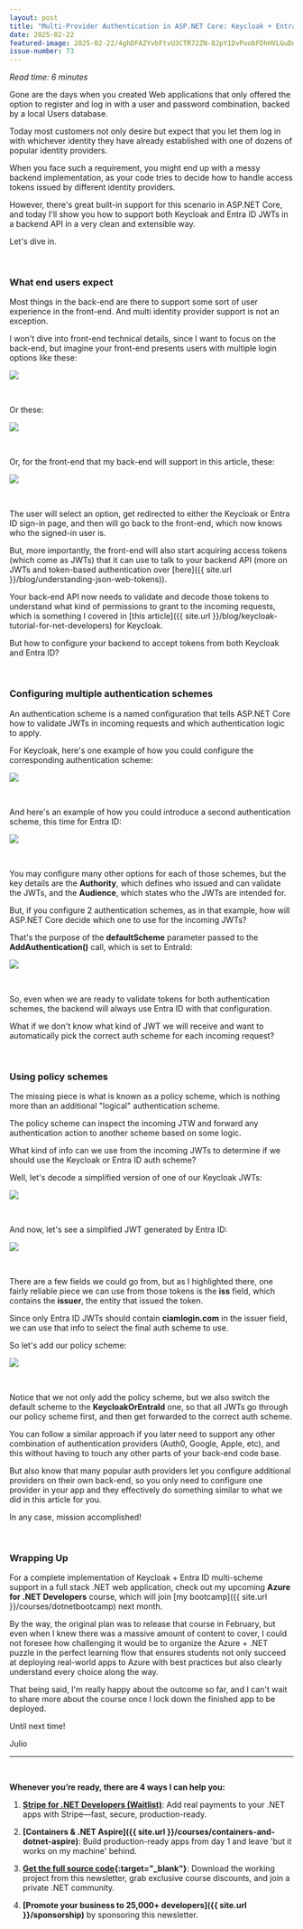```yaml
---
layout: post
title: "Multi-Provider Authentication in ASP.NET Core: Keycloak + Entra ID"
date: 2025-02-22
featured-image: 2025-02-22/4ghDFAZYvbFtvU3CTR72ZN-8JpY1DvPoobFDhHVLGuDuR.jpeg
issue-number: 73
---
```


*Read time: 6 minutes*
​

Gone are the days when you created Web applications that only offered the option to register and log in with a user and password combination, backed by a local Users database.

Today most customers not only desire but expect that you let them log in with whichever identity they have already established with one of dozens of popular identity providers.

When you face such a requirement, you might end up with a messy backend implementation, as your code tries to decide how to handle access tokens issued by different identity providers.

However, there's great built-in support for this scenario in ASP.NET Core, and today I'll show you how to support both Keycloak and Entra ID JWTs in a backend API in a very clean and extensible way.

Let's dive in.

​

### **What end users expect**
Most things in the back-end are there to support some sort of user experience in the front-end. And multi identity provider support is not an exception.

I won't dive into front-end technical details, since I want to focus on the back-end, but imagine your front-end presents users with multiple login options like these:


![](/assets/images/2025-02-22/4ghDFAZYvbFtvU3CTR72ZN-7Z9AHcQYF3eybtKPt4UwcB.jpeg)

​

Or these:


![](/assets/images/2025-02-22/4ghDFAZYvbFtvU3CTR72ZN-nykJrXdWqbaZXo8xevGCzd.jpeg)

​

Or, for the front-end that my back-end will support in this article, these:


![](/assets/images/2025-02-22/4ghDFAZYvbFtvU3CTR72ZN-8JpY1DvPoobFDhHVLGuDuR.jpeg)

​

The user will select an option, get redirected to either the Keycloak or Entra ID sign-in page, and then will go back to the front-end, which now knows who the signed-in user is.

But, more importantly, the front-end will also start acquiring access tokens (which come as JWTs) that it can use to talk to your backend API (more on JWTs and token-based authentication over [here]({{ site.url }}/blog/understanding-json-web-tokens)).

Your back-end API now needs to validate and decode those tokens to understand what kind of permissions to grant to the incoming requests, which is something I covered in [this article]({{ site.url }}/blog/keycloak-tutorial-for-net-developers) for Keycloak.

But how to configure your backend to accept tokens from both Keycloak and Entra ID?

​

### **Configuring multiple authentication schemes**
An authentication scheme is a named configuration that tells ASP.NET Core how to validate JWTs in incoming requests and which authentication logic to apply.

For Keycloak, here's one example of how you could configure the corresponding authentication scheme:


![](/assets/images/2025-02-22/4ghDFAZYvbFtvU3CTR72ZN-eR9YZMNwXg2NVeHKAYw831.jpeg)

​

And here's an example of how you could introduce a second authentication scheme, this time for Entra ID:


![](/assets/images/2025-02-22/4ghDFAZYvbFtvU3CTR72ZN-rHD4RdELfRsKnpqxur9rgk.jpeg)

​

You may configure many other options for each of those schemes, but the key details are the **Authority**, which defines who issued and can validate the JWTs, and the **Audience**, which states who the JWTs are intended for.

But, if you configure 2 authentication schemes, as in that example, how will ASP.NET Core decide which one to use for the incoming JWTs?

That's the purpose of the **defaultScheme** parameter passed to the **AddAuthentication()** call, which is set to EntraId:


![](/assets/images/2025-02-22/4ghDFAZYvbFtvU3CTR72ZN-mZpghBQtjFtpKF1gowySw3.jpeg)

​

So, even when we are ready to validate tokens for both authentication schemes, the backend will always use Entra ID with that configuration.

What if we don't know what kind of JWT we will receive and want to automatically pick the correct auth scheme for each incoming request?

​

### **Using policy schemes**
The missing piece is what is known as a policy scheme, which is nothing more than an additional "logical" authentication scheme.

The policy scheme can inspect the incoming JTW and forward any authentication action to another scheme based on some logic.

What kind of info can we use from the incoming JWTs to determine if we should use the Keycloak or Entra ID auth scheme?

Well, let's decode a simplified version of one of our Keycloak JWTs:


![](/assets/images/2025-02-22/4ghDFAZYvbFtvU3CTR72ZN-tC962TyVnd7Rai8mRr8XfP.jpeg)

​

And now, let's see a simplified JWT generated by Entra ID:


![](/assets/images/2025-02-22/4ghDFAZYvbFtvU3CTR72ZN-oob1hhYiYNFVV7An1Bghox.jpeg)

​

There are a few fields we could go from, but as I highlighted there, one fairly reliable piece we can use from those tokens is the **iss** field, which contains the **issuer**, the entity that issued the token.

Since only Entra ID JWTs should contain **ciamlogin.com** in the issuer field, we can use that info to select the final auth scheme to use. 

So let's add our policy scheme:


![](/assets/images/2025-02-22/4ghDFAZYvbFtvU3CTR72ZN-dYmiLJxDexu1MAuqUcJFs5.jpeg)

​

Notice that we not only add the policy scheme, but we also switch the default scheme to the **KeycloakOrEntraId** one, so that all JWTs go through our policy scheme first, and then get forwarded to the correct auth scheme.

You can follow a similar approach if you later need to support any other combination of authentication providers (Auth0, Google, Apple, etc), and this without having to touch any other parts of your back-end code base.

But also know that many popular auth providers let you configure additional providers on their own back-end, so you only need to configure one provider in your app and they effectively do something similar to what we did in this article for you.

In any case, mission accomplished!

​

### **Wrapping Up**
For a complete implementation of Keycloak + Entra ID multi-scheme support in a full stack .NET web application, check out my upcoming **Azure for .NET Developers** course, which will join [my bootcamp]({{ site.url }}/courses/dotnetbootcamp) next month.

By the way, the original plan was to release that course in February, but even when I knew there was a massive amount of content to cover, I could not foresee how challenging it would be to organize the Azure + .NET puzzle in the perfect learning flow that ensures students not only succeed at deploying real-world apps to Azure with best practices but also clearly understand every choice along the way.

That being said, I'm really happy about the outcome so far, and I can't wait to share more about the course once I lock down the finished app to be deployed.

Until next time!

Julio

---


<br/>


**Whenever you’re ready, there are 4 ways I can help you:**

1. **[​Stripe for .NET Developers (Waitlist)​](https://go.dotnetacademy.io/stripe-waitlist)**: Add real payments to your .NET apps with Stripe—fast, secure, production-ready.

2. **[Containers & .NET Aspire]({{ site.url }}/courses/containers-and-dotnet-aspire)**: Build production-ready apps from day 1 and leave 'but it works on my machine' behind.

3. **​[​Get the full source code](https://www.patreon.com/juliocasal){:target="_blank"}**: Download the working project from this newsletter, grab exclusive course discounts, and join a private .NET community.

4. **[Promote your business to 25,000+ developers]({{ site.url }}/sponsorship)** by sponsoring this newsletter.

